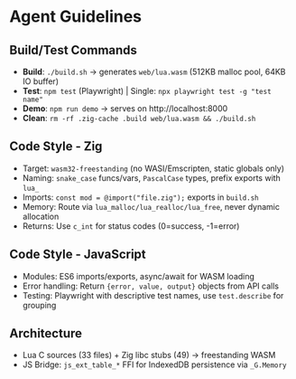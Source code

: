 # Agent Guidelines

## Build/Test Commands
- **Build**: `./build.sh` → generates `web/lua.wasm` (512KB malloc pool, 64KB IO buffer)
- **Test**: `npm test` (Playwright) | Single: `npx playwright test -g "test name"`
- **Demo**: `npm run demo` → serves on http://localhost:8000
- **Clean**: `rm -rf .zig-cache .build web/lua.wasm && ./build.sh`

## Code Style - Zig
- Target: `wasm32-freestanding` (no WASI/Emscripten, static globals only)
- Naming: `snake_case` funcs/vars, `PascalCase` types, prefix exports with `lua_`
- Imports: `const mod = @import("file.zig");` exports in `build.sh`
- Memory: Route via `lua_malloc/lua_realloc/lua_free`, never dynamic allocation
- Returns: Use `c_int` for status codes (0=success, -1=error)

## Code Style - JavaScript  
- Modules: ES6 imports/exports, async/await for WASM loading
- Error handling: Return `{error, value, output}` objects from API calls
- Testing: Playwright with descriptive test names, use `test.describe` for grouping

## Architecture
- Lua C sources (33 files) + Zig libc stubs (49) → freestanding WASM
- JS Bridge: `js_ext_table_*` FFI for IndexedDB persistence via `_G.Memory`